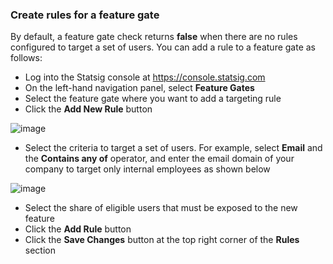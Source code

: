 ### Create rules for a feature gate

By default, a feature gate check returns **false** when there are no rules configured to target a set of users. You can add a rule to a feature gate as follows: 
- Log into the Statsig console at https://console.statsig.com 
- On the left-hand navigation panel, select **Feature Gates**
- Select the feature gate where you want to add a targeting rule
- Click the **Add New Rule** button 

![image](https://user-images.githubusercontent.com/1315028/129073615-5450677f-7722-49f5-827b-d21b5711c3e5.png)

- Select the criteria to target a set of users. For example, select **Email** and the **Contains any of** operator, and enter the email domain of your company to target only internal employees as shown below

![image](https://user-images.githubusercontent.com/1315028/129073372-6c268543-ca64-44a6-98a3-7e179084cd44.png)

- Select the share of eligible users that must be exposed to the new feature 
- Click the **Add Rule** button
- Click the **Save Changes** button at the top right corner of the **Rules** section
